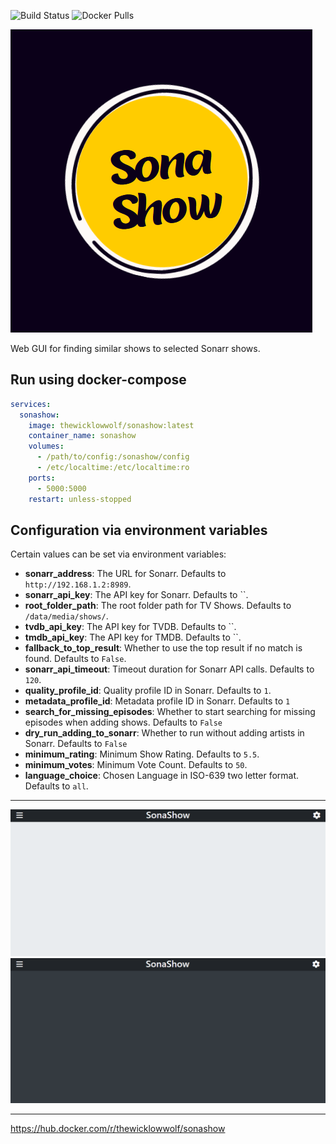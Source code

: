 ![Build Status](https://github.com/TheWicklowWolf/SonaShow/actions/workflows/main.yml/badge.svg)
![Docker Pulls](https://img.shields.io/docker/pulls/thewicklowwolf/sonashow.svg)



<img src="/src/static/sonashow.png" alt="image">


Web GUI for finding similar shows to selected Sonarr shows.


## Run using docker-compose

```yaml
services:
  sonashow:
    image: thewicklowwolf/sonashow:latest
    container_name: sonashow
    volumes:
      - /path/to/config:/sonashow/config
      - /etc/localtime:/etc/localtime:ro
    ports:
      - 5000:5000
    restart: unless-stopped
```

## Configuration via environment variables

Certain values can be set via environment variables:

* __sonarr_address__: The URL for Sonarr. Defaults to `http://192.168.1.2:8989`.
* __sonarr_api_key__: The API key for Sonarr. Defaults to ``.
* __root_folder_path__: The root folder path for TV Shows. Defaults to `/data/media/shows/`.
* __tvdb_api_key__: The API key for TVDB. Defaults to ``.
* __tmdb_api_key__: The API key for TMDB. Defaults to ``.
* __fallback_to_top_result__: Whether to use the top result if no match is found. Defaults to `False`.
* __sonarr_api_timeout__: Timeout duration for Sonarr API calls. Defaults to `120`.
* __quality_profile_id__: Quality profile ID in Sonarr. Defaults to `1`.
* __metadata_profile_id__: Metadata profile ID in Sonarr. Defaults to `1`
* __search_for_missing_episodes__: Whether to start searching for missing episodes when adding shows. Defaults to `False`
* __dry_run_adding_to_sonarr__: Whether to run without adding artists in Sonarr. Defaults to `False`
* __minimum_rating__: Minimum Show Rating. Defaults to `5.5`.
* __minimum_votes__: Minimum Vote Count. Defaults to `50`.
* __language_choice__: Chosen Language in ISO-639 two letter format. Defaults to `all`.

---


<img src="/src/static/light.png" alt="image">



<img src="/src/static/dark.png" alt="image">

---

https://hub.docker.com/r/thewicklowwolf/sonashow
